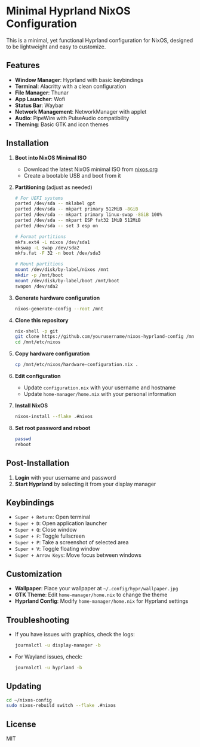 # Minimal Hyprland NixOS Configuration

This is a minimal, yet functional Hyprland configuration for NixOS, designed to be lightweight and easy to customize.

## Features

- **Window Manager**: Hyprland with basic keybindings
- **Terminal**: Alacritty with a clean configuration
- **File Manager**: Thunar
- **App Launcher**: Wofi
- **Status Bar**: Waybar
- **Network Management**: NetworkManager with applet
- **Audio**: PipeWire with PulseAudio compatibility
- **Theming**: Basic GTK and icon themes

## Installation

1. **Boot into NixOS Minimal ISO**
   - Download the latest NixOS minimal ISO from [nixos.org](https://nixos.org/download.html)
   - Create a bootable USB and boot from it

2. **Partitioning** (adjust as needed)
   ```bash
   # For UEFI systems
   parted /dev/sda -- mklabel gpt
   parted /dev/sda -- mkpart primary 512MiB -8GiB
   parted /dev/sda -- mkpart primary linux-swap -8GiB 100%
   parted /dev/sda -- mkpart ESP fat32 1MiB 512MiB
   parted /dev/sda -- set 3 esp on
   
   # Format partitions
   mkfs.ext4 -L nixos /dev/sda1
   mkswap -L swap /dev/sda2
   mkfs.fat -F 32 -n boot /dev/sda3
   
   # Mount partitions
   mount /dev/disk/by-label/nixos /mnt
   mkdir -p /mnt/boot
   mount /dev/disk/by-label/boot /mnt/boot
   swapon /dev/sda2
   ```

3. **Generate hardware configuration**
   ```bash
   nixos-generate-config --root /mnt
   ```

4. **Clone this repository**
   ```bash
   nix-shell -p git
   git clone https://github.com/yourusername/nixos-hyprland-config /mnt/etc/nixos
   cd /mnt/etc/nixos
   ```

5. **Copy hardware configuration**
   ```bash
   cp /mnt/etc/nixos/hardware-configuration.nix .
   ```

6. **Edit configuration**
   - Update `configuration.nix` with your username and hostname
   - Update `home-manager/home.nix` with your personal information

7. **Install NixOS**
   ```bash
   nixos-install --flake .#nixos
   ```

8. **Set root password and reboot**
   ```bash
   passwd
   reboot
   ```

## Post-Installation

1. **Login** with your username and password
2. **Start Hyprland** by selecting it from your display manager

## Keybindings

- `Super + Return`: Open terminal
- `Super + D`: Open application launcher
- `Super + Q`: Close window
- `Super + F`: Toggle fullscreen
- `Super + P`: Take a screenshot of selected area
- `Super + V`: Toggle floating window
- `Super + Arrow Keys`: Move focus between windows

## Customization

- **Wallpaper**: Place your wallpaper at `~/.config/hypr/wallpaper.jpg`
- **GTK Theme**: Edit `home-manager/home.nix` to change the theme
- **Hyprland Config**: Modify `home-manager/home.nix` for Hyprland settings

## Troubleshooting

- If you have issues with graphics, check the logs:
  ```bash
  journalctl -u display-manager -b
  ```
- For Wayland issues, check:
  ```bash
  journalctl -u hyprland -b
  ```

## Updating

```bash
cd ~/nixos-config
sudo nixos-rebuild switch --flake .#nixos
```

## License

MIT
